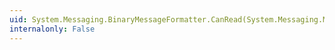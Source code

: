 ```yaml
---
uid: System.Messaging.BinaryMessageFormatter.CanRead(System.Messaging.Message)
internalonly: False
---
```

